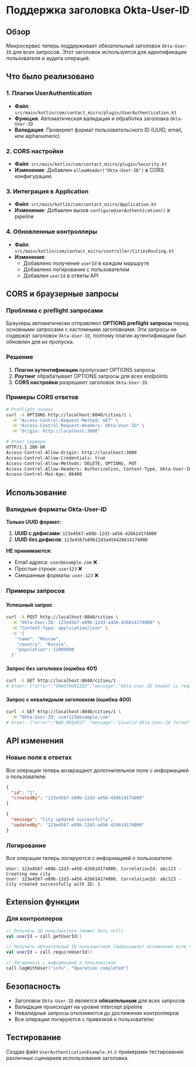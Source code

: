 # Поддержка заголовка Okta-User-ID

## Обзор

Микросервис теперь поддерживает обязательный заголовок `Okta-User-ID` для всех запросов. Этот заголовок используется для идентификации пользователя и аудита операций.

## Что было реализовано

### 1. Плагин UserAuthentication
- **Файл**: `src/main/kotlin/com/contact_micro/plugin/UserAuthentication.kt`
- **Функция**: Автоматическая валидация и обработка заголовка `Okta-User-ID`
- **Валидация**: Проверяет формат пользовательского ID (UUID, email, или alphanumeric)

### 2. CORS настройки
- **Файл**: `src/main/kotlin/com/contact_micro/plugin/Security.kt`
- **Изменение**: Добавлен `allowHeader("Okta-User-ID")` в CORS конфигурацию

### 3. Интеграция в Application
- **Файл**: `src/main/kotlin/com/contact_micro/Application.kt`
- **Изменение**: Добавлен вызов `configureUserAuthentication()` в pipeline

### 4. Обновленные контроллеры
- **Файл**: `src/main/kotlin/com/contact_micro/controller/CitiesRouting.kt`
- **Изменения**: 
  - Добавлено получение `userId` в каждом маршруте
  - Добавлено логирование с пользователем
  - Добавлен `userId` в ответы API

## CORS и браузерные запросы

### Проблема с preflight запросами

Браузеры автоматически отправляют **OPTIONS preflight запросы** перед основными запросами с кастомными заголовками. Эти запросы не содержат заголовок `Okta-User-ID`, поэтому плагин аутентификации был обновлен для их пропуска.

### Решение

1. **Плагин аутентификации** пропускает OPTIONS запросы
2. **Роутинг** обрабатывает OPTIONS запросы для всех endpoints
3. **CORS настройки** разрешают заголовок `Okta-User-ID`

### Примеры CORS ответов

```bash
# Preflight запрос
curl -X OPTIONS http://localhost:8040/cities/1 \
  -H "Access-Control-Request-Method: GET" \
  -H "Access-Control-Request-Headers: Okta-User-ID" \
  -H "Origin: http://localhost:3000"

# Ответ сервера
HTTP/1.1 200 OK
Access-Control-Allow-Origin: http://localhost:3000
Access-Control-Allow-Credentials: true
Access-Control-Allow-Methods: DELETE, OPTIONS, PUT
Access-Control-Allow-Headers: Authorization, Content-Type, Okta-User-ID, X-Correlation-ID, X-Request-ID
Access-Control-Max-Age: 86400
```

## Использование

### Валидные форматы Okta-User-ID

**Только UUID формат:**
1. **UUID с дефисами**: `123e4567-e89b-12d3-a456-426614174000`
2. **UUID без дефисов**: `123e4567e89b12d3a456426614174000`

**НЕ принимаются:**
- Email адреса: `user@example.com` ❌
- Простые строки: `user123` ❌
- Смешанные форматы: `user-123` ❌

### Примеры запросов

#### Успешный запрос
```bash
curl -X POST http://localhost:8040/cities \
  -H "Okta-User-ID: 123e4567-e89b-12d3-a456-426614174000" \
  -H "Content-Type: application/json" \
  -d '{
    "name": "Moscow",
    "country": "Russia",
    "population": 12000000
  }'
```

#### Запрос без заголовка (ошибка 401)
```bash
curl -X GET http://localhost:8040/cities/1
# Ответ: {"error":"UNAUTHORIZED","message":"Okta-User-ID header is required",...}
```

#### Запрос с невалидным заголовком (ошибка 400)
```bash
curl -X GET http://localhost:8040/cities/1 \
  -H "Okta-User-ID: user123@example.com"
# Ответ: {"error":"BAD_REQUEST","message":"Invalid Okta-User-ID format",...}
```

## API изменения

### Новые поля в ответах

Все операции теперь возвращают дополнительное поле с информацией о пользователе:

```json
{
  "id": "1",
  "createdBy": "123e4567-e89b-12d3-a456-426614174000"
}
```

```json
{
  "message": "City updated successfully",
  "updatedBy": "123e4567-e89b-12d3-a456-426614174000"
}
```

### Логирование

Все операции теперь логируются с информацией о пользователе:
```
User: 123e4567-e89b-12d3-a456-426614174000, CorrelationId: abc123 - Creating new city
User: 123e4567-e89b-12d3-a456-426614174000, CorrelationId: abc123 - City created successfully with ID: 1
```

## Extension функции

### Для контроллеров
```kotlin
// Получить ID пользователя (может быть null)
val userId = call.getUserId()

// Получить обязательный ID пользователя (выбрасывает исключение если null)
val userId = call.requireUserId()

// Логировать с информацией о пользователе
call.logWithUser("info", "Operation completed")
```

## Безопасность

- Заголовок `Okta-User-ID` является **обязательным** для всех запросов
- Валидация происходит на уровне intercept pipeline
- Невалидные запросы отклоняются до достижения контроллеров
- Все операции логируются с привязкой к пользователю

## Тестирование

Создан файл `UserAuthenticationExample.kt` с примерами тестирования различных сценариев использования заголовка.

